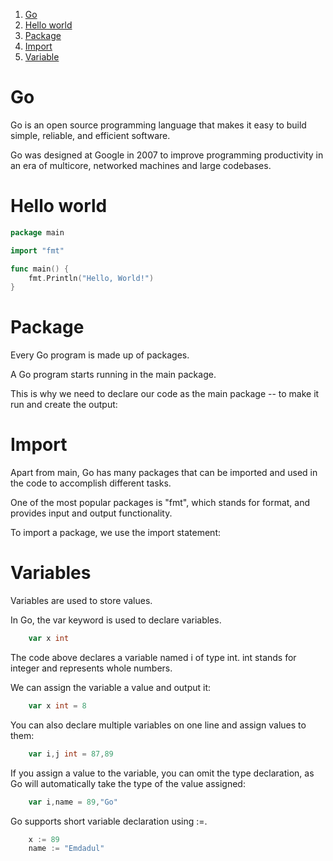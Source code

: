 1. [Go](#go)
2. [Hello world](#hello-world)
3. [Package](#package)
4. [Import](#import)
5. [Variable](#variables)

# Go
Go is an open source programming language that makes it easy to build simple, reliable, and efficient software.

Go was designed at Google in 2007 to improve programming productivity in an era of multicore, networked machines and large codebases.



# Hello world
```Go
package main

import "fmt"

func main() {
    fmt.Println("Hello, World!")
} 
```
# Package 
Every Go program is made up of packages.

A Go program starts running in the main package.

This is why we need to declare our code as the main package -- to make it run and create the output:


# Import 
Apart from main, Go has many packages that can be imported and used in the code to accomplish different tasks.

One of the most popular packages is "fmt", which stands for format, and provides input and output functionality.

To import a package, we use the import statement:


# Variables

Variables are used to store values.

In Go, the var keyword is used to declare variables.

```Go
	var x int
```
The code above declares a variable named i of type int.
int stands for integer and represents whole numbers.

We can assign the variable a value and output it:

```Go
	var x int = 8
```
You can also declare multiple variables on one line and assign values to them:

```Go
	var i,j int = 87,89
```
If you assign a value to the variable, you can omit the type declaration, as Go will automatically take the type of the value assigned:

```Go
	var i,name = 89,"Go"
```
Go supports short variable declaration using :=.

```Go
	x := 89
	name := "Emdadul"
```

